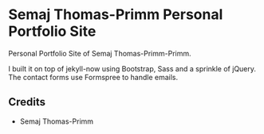 # Semaj Thomas-Primm Personal Portfolio Site

Personal Portfolio Site of Semaj Thomas-Primm-Primm.

I built it on top of jekyll-now using Bootstrap, Sass and a sprinkle of jQuery. The contact forms use Formspree to handle emails.


## Credits

- Semaj Thomas-Primm
